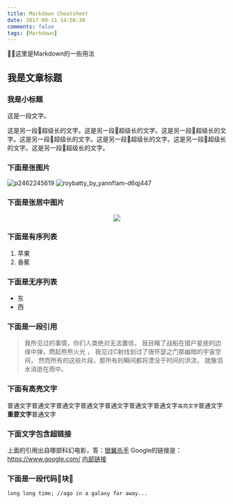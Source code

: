 ```yaml
---
title: Markdown Cheatsheet
date: 2017-09-11 14:50:38
comments: false
tags: [Markdown]
---
```

这里是Markdown的一些用法
<!--more-->
## 我是文章标题

### 我是小标题
这是一段文字。

这是另一段超级长的文字。这是另一段超级长的文字。这是另一段超级长的文字。这是另一段超级长的文字。这是另一段超级长的文字。这是另一段超级长的文字。这是另一段超级长的文字。

### 下面是张图片
![p2462245619](https://i.loli.net/2017/09/10/59b515b9b6213.jpg)
![roybatty_by_yannflam-d6qj447](https://i.loli.net/2017/09/15/59bb95b208795.jpg)

### 下面是张居中图片
<div >
<center>
    <img src="https://i.loli.net/2017/09/10/59b515b9b6213.jpg" >
  </center>
</div>

### 下面是有序列表

1. 苹果
2. 香蕉

### 下面是无序列表

* 东
* 西

### 下面是一段引用
>我所见过的事情，你们人类绝对无法置信，
我目睹了战船在猎户星座的边缘中弹，燃起熊熊火光 ，
我见过C射线划过了唐怀瑟之门那幽暗的宇宙空间，
然而所有的这些片段，那所有的瞬间都将湮没于时间的洪流，
就像泪水消逝在雨中。

### 下面有高亮文字
普通文字普通文字普通文字普通文字普通文字普通文字普通文字`高亮文字`普通文字**重要文字**普通文字

### 下面文字包含超链接
上面的引用出自哪部科幻电影，答：[银翼杀手](http://www.imdb.com/title/tt0083658)
Google的链接是：<https://www.google.com/>
[内部链接](../Markdown-Cheatsheet)

### 下面是一段代码块
```
long long time; //ago in a galaxy far away...
```
